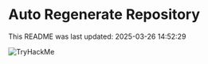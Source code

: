 # Auto Regenerate Repository

This README was last updated: 2025-03-26 14:52:29

 ![TryHackMe](https://tryhackme.com/badge/533634)